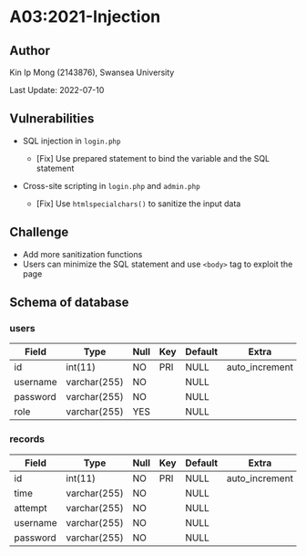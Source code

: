 # A03:2021-Injection

## Author

Kin Ip Mong (2143876), Swansea University

Last Update: 2022-07-10

## Vulnerabilities

- SQL injection in `login.php`
    - [Fix] Use prepared statement to bind the variable and the SQL statement

- Cross-site scripting in `login.php` and `admin.php`
    - [Fix] Use `htmlspecialchars()` to sanitize the input data

## Challenge

- Add more sanitization functions
- Users can minimize the SQL statement and use `<body>` tag to exploit the page

## Schema of database

### users

| Field    | Type         | Null | Key | Default | Extra          |
|----------|--------------|------|-----|---------|----------------|
| id       | int(11)      | NO   | PRI | NULL    | auto_increment |
| username | varchar(255) | NO   |     | NULL    |                |
| password | varchar(255) | NO   |     | NULL    |                |
| role     | varchar(255) | YES  |     | NULL    |                |

### records

| Field    | Type         | Null | Key | Default | Extra          |
|----------|--------------|------|-----|---------|----------------|
| id       | int(11)      | NO   | PRI | NULL    | auto_increment |
| time     | varchar(255) | NO   |     | NULL    |                |
| attempt  | varchar(255) | NO   |     | NULL    |                |
| username | varchar(255) | NO   |     | NULL    |                |
| password | varchar(255) | NO   |     | NULL    |                |